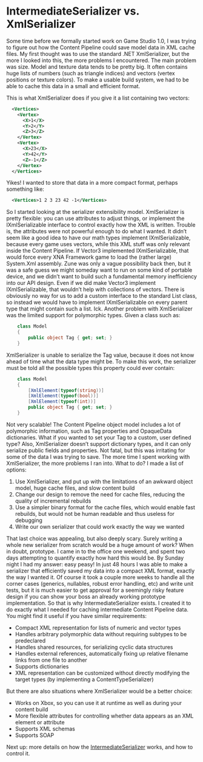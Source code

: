 # IntermediateSerializer vs. XmlSerializer

Some time before we formally started work on Game Studio 1.0, I was trying to figure out how the Content Pipeline could save model data in XML cache files. My first thought was to use the standard .NET XmlSerializer, but the more I looked into this, the more problems I encountered.
The main problem was size. Model and texture data tends to be pretty big. It often contains huge lists of numbers (such as triangle indices) and vectors (vertex positions or texture colors). To make a usable build system, we had to be able to cache this data in a small and efficient format.

This is what XmlSerializer does if you give it a list containing two vectors:

```xml
  <Vertices>
    <Vertex>
      <X>1</X>
      <Y>2</Y>
      <Z>3</Z>
    </Vertex>
    <Vertex>
      <X>23</X>
      <Y>42</Y>
      <Z>-1</Z>
    </Vertex>
  </Vertices>
  ```

Yikes! I wanted to store that data in a more compact format, perhaps something like:

```xml
  <Vertices>1 2 3 23 42 -1</Vertices>
```

So I started looking at the serializer extensibility model. XmlSerializer is pretty flexible: you can use attributes to adjust things, or implement the IXmlSerializable interface to control exactly how the XML is written.
Trouble is, the attributes were not powerful enough to do what I wanted. It didn’t seem like a good idea to have our math types implement IXmlSerializable, because every game uses vectors, while this XML stuff was only relevant inside the Content Pipeline. If Vector3 implemented IXmlSerializable, that would force every XNA Framework game to load the (rather large) System.Xml assembly. Zune was only a vague possibility back then, but it was a safe guess we might someday want to run on some kind of portable device, and we didn’t want to build such a fundamental memory inefficiency into our API design.
Even if we did make Vector3 implement IXmlSerializable, that wouldn’t help with collections of vectors. There is obviously no way for us to add a custom interface to the standard List<T> class, so instead we would have to implement IXmlSerializable on every parent type that might contain such a list. Ick.
Another problem with XmlSerializer was the limited support for polymorphic types. Given a class such as:

```csharp
    class Model
    {
        public object Tag { get; set; }
    }
```

XmlSerializer is unable to serialize the Tag value, because it does not know ahead of time what the data type might be. To make this work, the serializer must be told all the possible types this property could ever contain:

```csharp
    class Model
    {
        [XmlElement(typeof(string))]
        [XmlElement(typeof(bool))]
        [XmlElement(typeof(int))]
        public object Tag { get; set; }
    }
```

Not very scalable! The Content Pipeline object model includes a lot of polymorphic information, such as Tag properties and OpaqueData dictionaries. What if you wanted to set your Tag to a custom, user defined type?
Also, XmlSerializer doesn’t support dictionary types, and it can only serialize public fields and properties. Not fatal, but this was irritating for some of the data I was trying to save.
The more time I spent working with XmlSerializer, the more problems I ran into. What to do? I made a list of options:

1. Use XmlSerializer, and put up with the limitations of an awkward object model, huge cache files, and slow content build 
2. Change our design to remove the need for cache files, reducing the quality of incremental rebuilds 
3. Use a simpler binary format for the cache files, which would enable fast rebuilds, but would not be human readable and thus useless for debugging 
4. Write our own serializer that could work exactly the way we wanted 

That last choice was appealing, but also deeply scary. Surely writing a whole new serializer from scratch would be a huge amount of work?
When in doubt, prototype.
I came in to the office one weekend, and spent two days attempting to quantify exactly how hard this would be. By Sunday night I had my answer: easy peasy! In just 48 hours I was able to make a serializer that efficiently saved my data into a compact XML format, exactly the way I wanted it. Of course it took a couple more weeks to handle all the corner cases (generics, nullables, robust error handling, etc) and write unit tests, but it is much easier to get approval for a seemingly risky feature design if you can show your boss an already working prototype implementation.
So that is why IntermediateSerializer exists.
I created it to do exactly what I needed for caching intermediate Content Pipeline data. You might find it useful if you have similar requirements:

* Compact XML representation for lists of numeric and vector types 
* Handles arbitrary polymorphic data without requiring subtypes to be predeclared 
* Handles shared resources, for serializing cyclic data structures 
* Handles external references, automatically fixing up relative filename links from one file to another 
* Supports dictionaries 
* XML representation can be customized without directly modifying the target types (by implementing a ContentTypeSerializer) 

But there are also situations where XmlSerializer would be a better choice:

* Works on Xbox, so you can use it at runtime as well as during your content build 
* More flexible attributes for controlling whether data appears as an XML element or attribute 
* Supports XML schemas 
* Supports SOAP 

Next up: more details on how the [IntermediateSerializer](https://github.com/DDReaper/XNAGameStudio/wiki/Everything-you-ever-wanted-to-know-about-IntermediateSerializer) works, and how to control it.